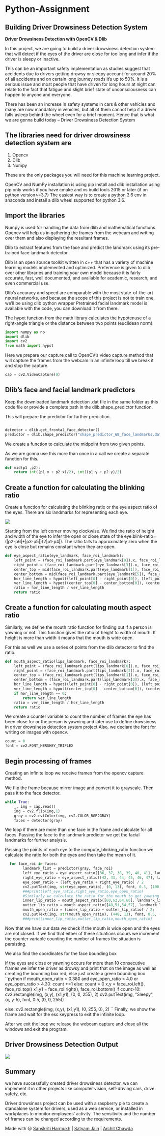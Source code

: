 # Python-Assignment

## Building Driver Drowsiness Detection System

**Driver Drowsiness Detection with OpenCV & Dlib**

In this project, we are going to build a driver drowsiness detection system that will detect if the eyes of the driver are close for too long and infer if the driver is sleepy or inactive.

This can be an important safety implementation as studies suggest that accidents due to drivers getting drowsy or sleepy account for around 20% of all accidents and on certain long journey roads it’s up to 50%. It is a serious issue and most people that have driven for long hours at night can relate to the fact that fatigue and slight brief state of unconsciousness can happen to anyone and everyone.

There has been an increase in safety systems in cars & other vehicles and many are now mandatory in vehicles, but all of them cannot help if a driver falls asleep behind the wheel even for a brief moment. Hence that is what we are gonna build today – Driver Drowsiness Detection System

## The libraries need for driver drowsiness detection system are

1. Opencv
2. Dlib
3. Numpy

These are the only packages you will need for this machine learning project.

OpenCV and NumPy installation is using pip install and dlib installation using pip only works if you have cmake and vs build tools 2015 or later (if on python version>=3.7)
The easiest way is to create a python 3.6 env in anaconda and install a dlib wheel supported for python 3.6. 

## Import the libraries
Numpy is used for handling the data from dlib and mathematical functions. Opencv will help us in gathering the frames from the webcam and writing over them and also displaying the resultant frames.

Dlib to extract features from the face and predict the landmark using its pre-trained face landmark detector.

Dlib is an open source toolkit written in c++ that has a variety of machine learning models implemented and optimized. Preference is given to dlib over other libraries and training your own model because it is fairly accurate, fast, well documented, and available for academic, research, and even commercial use.

Dlib’s accuracy and speed are comparable with the most state-of-the-art neural networks, and because the scope of this project is not to train one, we’ll be using dlib python wrapper Pretrained facial landmark model is available with the code, you can download it from there.

The hypot function from the math library calculates the hypotenuse of a right-angle triangle or the distance between two points (euclidean norm).
```python
import numpy as np
import dlib
import cv2
from math import hypot
```
Here we prepare our capture call to OpenCV’s video capture method that will capture the frames from the webcam in an infinite loop till we break it and stop the capture.
```python
cap = cv2.VideoCapture(0)
```
## Dlib’s face and facial landmark predictors
Keep the downloaded landmark detection .dat file in the same folder as this code file or provide a complete path in the dlib.shape_predictor function.

This will prepare the predictor for further prediction.
```python

detector = dlib.get_frontal_face_detector()
predictor = dlib.shape_predictor("shape_predictor_68_face_landmarks.dat")
```
We create a function to calculate the midpoint from two given points.

As we are gonna use this more than once in a call we create a separate function for this.
```python
def mid(p1 ,p2):
    return int((p1.x + p2.x)/2), int((p1.y + p2.y)/2)
```

## Create a function for calculating the blinking ratio
Create a function for calculating the blinking ratio or the eye aspect ratio of the eyes. There are six landmarks for representing each eye.

![](https://techvidvan.com/tutorials/wp-content/uploads/sites/2/2021/06/eye-aspect-ratio.jpg)

Starting from the left corner moving clockwise. We find the ratio of height and width of the eye to infer the open or close state of the eye.blink-ratio=(|p2-p6|+|p3-p5|)(2|p1-p4|). The ratio falls to approximately zero when the eye is close but remains constant when they are open.


```python
def eye_aspect_ratio(eye_landmark, face_roi_landmark):
    left_point = (face_roi_landmark.part(eye_landmark[0]).x, face_roi_landmark.part(eye_landmark[0]).y)
    right_point = (face_roi_landmark.part(eye_landmark[3]).x, face_roi_landmark.part(eye_landmark[3]).y)
    center_top = mid(face_roi_landmark.part(eye_landmark[1]), face_roi_landmark.part(eye_landmark[2]))
    center_bottom = mid(face_roi_landmark.part(eye_landmark[5]), face_roi_landmark.part(eye_landmark[4]))
    hor_line_length = hypot((left_point[0] - right_point[0]), (left_point[1] - right_point[1]))
    ver_line_length = hypot((center_top[0] - center_bottom[0]), (center_top[1] - center_bottom[1]))
    ratio = hor_line_length / ver_line_length
    return ratio
 ```
    
   ## Create a function for calculating mouth aspect ratio
Similarly, we define the mouth ratio function for finding out if a person is yawning or not. This function gives the ratio of height to width of mouth. If height is more than width it means that the mouth is wide open.

For this as well we use a series of points from the dlib detector to find the ratio.

```python
def mouth_aspect_ratio(lips_landmark, face_roi_landmark):
    left_point = (face_roi_landmark.part(lips_landmark[0]).x, face_roi_landmark.part(lips_landmark[0]).y)
    right_point = (face_roi_landmark.part(lips_landmark[2]).x, face_roi_landmark.part(lips_landmark[2]).y)
    center_top = (face_roi_landmark.part(lips_landmark[1]).x, face_roi_landmark.part(lips_landmark[1]).y)
    center_bottom = (face_roi_landmark.part(lips_landmark[3]).x, face_roi_landmark.part(lips_landmark[3]).y)
    hor_line_length = hypot((left_point[0] - right_point[0]), (left_point[1] - right_point[1]))
    ver_line_length = hypot((center_top[0] - center_bottom[0]), (center_top[1] - center_bottom[1]))
    if hor_line_length == 0:
        return ver_line_length
    ratio = ver_line_length / hor_line_length
    return ratio
 ```
 We create a counter variable to count the number of frames the eye has been close for or the person is yawning and later use to define drowsiness in driver drowsiness detection system project Also, we declare the font for writing on images with opencv.
```python
count = 0
font = cv2.FONT_HERSHEY_TRIPLEX
```
## Begin processing of frames
Creating an infinite loop we receive frames from the opencv capture method.

We flip the frame because mirror image and convert it to grayscale. Then pass it to the face detector.
```python
while True:
    _, img = cap.read()
    img = cv2.flip(img,1)
    gray = cv2.cvtColor(img, cv2.COLOR_BGR2GRAY)
    faces = detector(gray)
  ```
We loop if there are more than one face in the frame and calculate for all faces. Passing the face to the landmark predictor we get the facial landmarks for further analysis.

Passing the points of each eye to the compute_blinking_ratio function we calculate the ratio for both the eyes and then take the mean of it.
```python
  for face_roi in faces:
        landmark_list = predictor(gray, face_roi)
        left_eye_ratio = eye_aspect_ratio([36, 37, 38, 39, 40, 41], landmark_list)
        right_eye_ratio = eye_aspect_ratio([42, 43, 44, 45, 46, 47], landmark_list)
        eye_open_ratio = (left_eye_ratio + right_eye_ratio) / 2
        cv2.putText(img, str(eye_open_ratio), (0, 13), font, 0.5, (100, 100, 100))
        ###print(left_eye_ratio,right_eye_ratio,eye_open_ratio)
        #Similarly we calculate the ratio for the mouth to get yawning status, for both outer and inner lips to be more accurate and calculate its mean.
        inner_lip_ratio = mouth_aspect_ratio([60,62,64,66], landmark_list)
        outter_lip_ratio = mouth_aspect_ratio([48,51,54,57], landmark_list)
        mouth_open_ratio = (inner_lip_ratio + outter_lip_ratio) / 2;
        cv2.putText(img, str(mouth_open_ratio), (448, 13), font, 0.5, (100, 100, 100))
        ###print(inner_lip_ratio,outter_lip_ratio,mouth_open_ratio)
 ```
 Now that we have our data we check if the mouth is wide open and the eyes are not closed. If we find that either of these situations occurs we increment the counter variable counting the number of frames the situation is persisting.

We also find the coordinates for the face bounding box

If the eyes are close or yawning occurs for more than 10 consecutive frames we infer the driver as drowsy and print that on the image as well as creating the bounding box red, else just create a green bounding box
``python
if mouth_open_ratio > 0.380 and eye_open_ratio > 4.0 or eye_open_ratio > 4.30:
    count +=1
else:
    count = 0
x,y = face_roi.left(), face_roi.top()
x1,y1 = face_roi.right(), face_roi.bottom()
if count>10:
    cv2.rectangle(img, (x,y), (x1,y1), (0, 0, 255), 2)
    cv2.putText(img, "Sleepy", (x, y-5), font, 0.5, (0, 0, 255))
    
else:
    cv2.rectangle(img, (x,y), (x1,y1), (0, 255, 0), 2)
    ``
Finally, we show the frame and wait for the esc keypress to exit the infinite loop.

After we exit the loop we release the webcam capture and close all the windows and exit the program.  

## Driver Drowsiness Detection Output

![](https://techvidvan.com/tutorials/wp-content/uploads/sites/2/2021/06/driver-drowsiness-detection-output.jpg)

## Summary
we have successfully created driver drowsiness detector, we can implement it in other projects like computer vision, self-driving cars, drive safety, etc.

Driver drowsiness project can be used with a raspberry pie to create a standalone system for drivers, used as a web service, or installed in workplaces to monitor employees’ activity. The sensitivity and the number of frames can be changed according to the requirements.

Made with 😃 [Sanskriti Harmukh](https://github.com/SanskritiHarmukh) | [Satyam Jain](https://github.com/Satyam298) | [Archit Chawda](https://github.com/archit27-uo)
